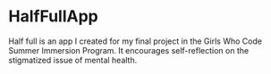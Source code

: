 # HalfFullApp
Half full is an app I created for my final project in the Girls Who Code Summer Immersion Program. It encourages self-reflection on the stigmatized issue of mental health. 
